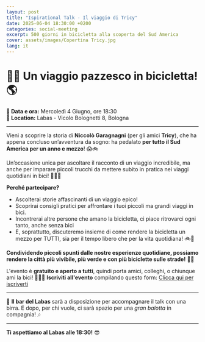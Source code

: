 ```yaml
---
layout: post
title: "Ispirational Talk - Il viaggio di Tricy"
date: 2025-06-04 18:30:00 +0200
categories: social-meeting
excerpt: 500 giorni in bicicletta alla scoperta del Sud America
cover: assets/images/Copertina Tricy.jpg
lang: it
---
```

# 🚴‍♂️ **Un viaggio pazzesco in bicicletta!** 🌎

**📅 Data e ora:** Mercoledì 4 Giugno, ore 18:30  
**📍 Location:** Labas - Vicolo Bolognetti 8, Bologna  

---

Vieni a scoprire la storia di **Niccolò Garagnagni** (per gli amici **Tricy**), che ha appena concluso un’avventura da sogno: ha pedalato **per tutto il Sud America per un anno e mezzo**! 😱🚲

Un’occasione unica per ascoltare il racconto di un viaggio incredibile, ma anche per imparare piccoli trucchi da mettere subito in pratica nei viaggi quotidiani in bici! 🚴‍♀️✨

**Perché partecipare?**  
- Ascolterai storie affascinanti di un viaggio epico!  
- Scoprirai consigli pratici per affrontare i tuoi piccoli ma grandi viaggi in bici.  
- Incontrerai altre persone che amano la  bicicletta, ci piace ritrovarci ogni tanto, anche senza bici 
- E, soprattutto, discuteremo insieme di come rendere la bicicletta un mezzo per TUTTI, sia per il tempo libero che per la vita quotidiana! 🚲💚

**Condividendo piccoli spunti dalle nostre esperienze quotidiane, possiamo rendere la città più vivibile, più verde e con **più biciclette** sulle strade!** 🌳✨

L'evento è **gratuito e aperto a tutti**, quindi porta amici, colleghi, o chiunque ami la bici! 🚴‍♂️💚
**Iscriviti all'evento** compilando questo form: [Clicca qui per iscriverti](https://forms.gle/VcQbAE3SK3duFMJ86)

---

🍻 **Il bar del Labas** sarà a disposizione per accompagnare il talk con una birra.
E dopo, per chi vuole, ci sarà spazio per una *gran balotta* in compagnia! 🎶

---

**Ti aspettiamo al Labas alle 18:30!** 😎
